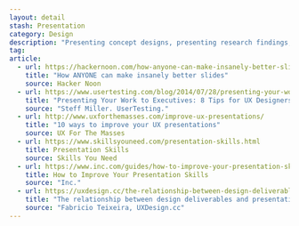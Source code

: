 ```yaml
---
layout: detail
stash: Presentation
category: Design
description: "Presenting concept designs, presenting research findings, presenting usability testing results or simply giving a knowledgeshare, UXers are frequent presenters. And good presentation skills are very important because if you can’t communicate your ideas, your insights and your designs, they’re simply not going to gain traction."
tag:
article:
  - url: https://hackernoon.com/how-anyone-can-make-insanely-better-slides-2398b5c3731c
    title: "How ANYONE can make insanely better slides"
    source: Hacker Noon
  - url: https://www.usertesting.com/blog/2014/07/28/presenting-your-work-to-executives-8-tips-for-ux-designers/
    title: "Presenting Your Work to Executives: 8 Tips for UX Designers"
    source: "Steff Miller. UserTesting."
  - url: http://www.uxforthemasses.com/improve-ux-presentations/
    title: "10 ways to improve your UX presentations"
    source: UX For The Masses
  - url: https://www.skillsyouneed.com/presentation-skills.html
    title: Presentation Skills
    source: Skills You Need
  - url: https://www.inc.com/guides/how-to-improve-your-presentation-skills.html
    title: How to Improve Your Presentation Skills
    source: "Inc."
  - url: https://uxdesign.cc/the-relationship-between-design-deliverables-and-presentation-skills-56c713694446
    title: "The relationship between design deliverables and presentation skills"
    source: "Fabricio Teixeira, UXDesign.cc"
---
```

